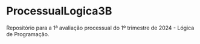 # ProcessualLogica3B
Repositório para a 1ª avaliação processual do 1º trimestre de 2024 - Lógica de Programação. 
